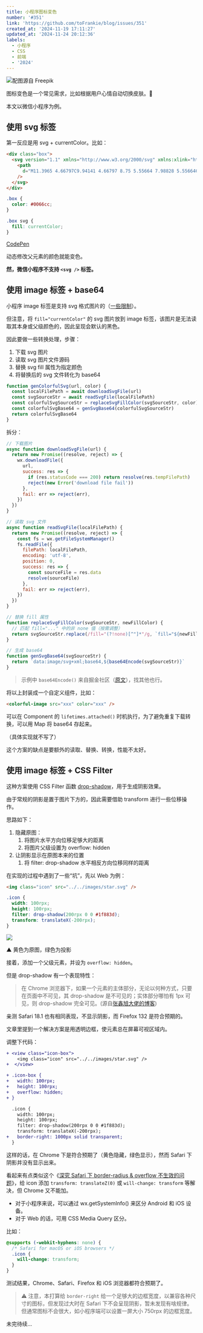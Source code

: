 ```yaml
---
title: 小程序图标变色
number: '#351'
link: 'https://github.com/toFrankie/blog/issues/351'
created_at: '2024-11-19 17:11:27'
updated_at: '2024-11-24 20:12:36'
labels:
  - 小程序
  - CSS
  - 前端
  - '2024'
---
```



![配图源自 Freepik](https://cdn.jsdelivr.net/gh/toFrankie/blog@main/images/2024/11/1732448028116.jpg)

图标变色是一个常见需求，比如根据用户心情自动切换皮肤。🐶

本文以微信小程序为例。

## 使用 svg 标签

第一反应是用 svg + currentColor。比如：

```html
<div class="box">
  <svg version="1.1" xmlns="http://www.w3.org/2000/svg" xmlns:xlink="http://www.w3.org/1999/xlink" viewBox="0 0 15.7715 20.4004" width="15.7715" height="20.4004" >
    <path
      d="M11.3965 4.66797C9.94141 4.66797 8.75 5.55664 7.98828 5.55664C7.17773 5.55664 6.12305 4.66797 4.85352 4.66797C2.44141 4.66797 0 6.71875 0 10.4688C0 12.8125 0.898438 15.2832 2.02148 16.875C2.97852 18.2227 3.81836 19.3066 5.0293 19.3066C6.2207 19.3066 6.74805 18.5352 8.23242 18.5352C9.73633 18.5352 10.0781 19.3066 11.3965 19.3066C12.7051 19.3066 13.5742 18.1055 14.4043 16.9238C15.3223 15.5664 15.7129 14.248 15.7227 14.1797C15.6445 14.1602 13.1445 13.1348 13.1445 10.2734C13.1445 7.79297 15.1074 6.67969 15.2246 6.5918C13.9258 4.72656 11.9434 4.66797 11.3965 4.66797ZM10.7129 3.08594C11.3086 2.36328 11.7285 1.37695 11.7285 0.380859C11.7285 0.244141 11.7188 0.107422 11.6992 0C10.7227 0.0390625 9.55078 0.644531 8.85742 1.46484C8.30078 2.08984 7.79297 3.08594 7.79297 4.08203C7.79297 4.23828 7.82227 4.38477 7.83203 4.43359C7.89062 4.44336 7.98828 4.46289 8.0957 4.46289C8.96484 4.46289 10.0586 3.87695 10.7129 3.08594Z"
    />
  </svg>
</div>
```

```css
.box {
  color: #0066cc;
}

.box svg {
  fill: currentColor;
}
```

[CodePen](https://codepen.io/tofrankie/pen/rNXgpvK)

动态修改父元素的颜色就能变色。

**然，微信小程序不支持 `<svg />` 标签。**

## 使用 image 标签 + base64

小程序 image 标签是支持 svg 格式图片的（[一些限制](https://developers.weixin.qq.com/miniprogram/dev/component/image.html#%E5%8A%9F%E8%83%BD%E6%8F%8F%E8%BF%B0)）。

但注意，将 `fill="currentColor"` 的 svg 图片放到 image 标签，该图片是无法读取其本身或父级颜色的，因此呈现会默认的黑色。

因此要做一些转换处理，步骤：

1. 下载 svg 图片
2. 读取 svg 图片文件源码
3. 替换 svg fill 属性为指定颜色
4. 将替换后的 svg 文件转化为 base64



```js
function genColorfulSvg(url, color) {
  const localFilePath = await downloadSvgFile(url)
  const svgSourceStr = await readSvgFile(localFilePath)
  const colorfulSvgSourceStr = replaceSvgFillColor(svgSourceStr, color)
  const colorfulSvgBase64 = genSvgBase64(colorfulSvgSourceStr)
  return colorfulSvgBase64
}
```

拆分：

```js
// 下载图片
async function downloadSvgFile(url) {
  return new Promise((resolve, reject) => {
    wx.downloadFile({
      url,
      success: res => {
        if (res.statusCode === 200) return resolve(res.tempFilePath)
        reject(new Error('download file fail'))
      },
      fail: err => reject(err),
    })
  })
}
```

```js
// 读取 svg 文件
async function readSvgFile(localFilePath) {
  return new Promise((resolve, reject) => {
    const fs = wx.getFileSystemManager()
    fs.readFile({
      filePath: localFilePath,
      encoding: 'utf-8',
      position: 0,
      success: res => {
        const sourceFile = res.data
        resolve(sourceFile)
      },
      fail: err => reject(err),
    })
  })
}
```

```js
// 替换 fill 属性
function replaceSvgFillColor(svgSourceStr, newFillColor) {
  // 匹配 fill="..." 中的非 none 值（按需调整）
  return svgSourceStr.replace(/fill="(?!none)[^"]*"/g, `fill="${newFillColor}"`)
}
```

```js
// 生成 base64
function genSvgBase64(svgSourceStr) {
  return `data:image/svg+xml;base64,${base64Encode(svgSourceStr)}`
}
```

> 示例中 `base64Encode()` 来自掘金社区（[原文](https://juejin.cn/post/7229512717135527991)），找其他也行。

将以上封装成一个自定义组件，比如：

```html
<colorful-image src="xxx" color="xxx" />
```

可以在 Component 的 `lifetimes.attached()` 时机执行，为了避免重复下载转换，可以用 Map 将 base64 存起来。

（具体实现就不写了）

这个方案的缺点是要额外的读取、替换、转换，性能不太好。

## 使用 image 标签 + CSS Filter

这种方案使用 CSS Filter 函数 [drop-shadow](https://developer.mozilla.org/zh-CN/docs/Web/CSS/filter-function/drop-shadow)，用于生成阴影效果。

由于常规的阴影是置于图片下方的，因此需要借助 transform 进行一些位移操作。

思路如下：

1. 隐藏原图：
    1. 将图片水平方向位移足够大的距离
    2. 将图片父级设置为 overflow: hidden
2. 让阴影显示在原图本来的位置
    1. 将 filter: drop-shadow 水平相反方向位移同样的距离

在实现的过程中遇到了一些“坑”，先以 Web 为例：

```html
<img class="icon" src="../../images/star.svg" />
```

```css
.icon {
  width: 100rpx;
  height: 100rpx;
  filter: drop-shadow(200rpx 0 0 #1f883d);
  transform: translateX(-200rpx);
}
```

![](https://cdn.jsdelivr.net/gh/toFrankie/blog@main/images/2024/11/1732028600098.png)

▲ 黄色为原图，绿色为投影

接着，添加一个父级元素，并设为 `overflow: hidden`。

但是 drop-shadow 有一个表现特性：

> 在 Chrome 浏览器下，如果一个元素的主体部分，无论以何种方式，只要在页面中不可见，其 drop-shadow 是不可见的；实体部分哪怕有 1px 可见，则 drop-shadow 完全可见。(源自[张鑫旭大佬的博客](https://www.zhangxinxu.com/wordpress/2016/06/png-icon-change-color-by-css/))

亲测 Safari 18.1 也有相同表现，不显示阴影，而 Firefox 132 是符合预期的。

文章里提到一个解决方案是用透明边框，使元素总在屏幕可视区域内。

调整下代码：

```diff
+ <view class="icon-box">
    <img class="icon" src="../../images/star.svg" />
+  </view>
```

```diff
+ .icon-box {
+   width: 100rpx;
+   height: 100rpx;
+   overflow: hidden;
+ }

  .icon {
    width: 100rpx;
    height: 100rpx;
    filter: drop-shadow(200rpx 0 0 #1f883d);
    transform: translateX(-200rpx);
+   border-right: 1000px solid transparent;
  }
```




这样的话，在 Chrome 下是符合预期了（黄色隐藏，绿色显示），然而 Safari 下阴影并没有显示出来。

看起来有点类似这个《[深究 Safari 下 border-radius & overflow 不生效的问题](https://github.com/toFrankie/blog/issues/178)》，给 icon 添加 `transform: translateZ(0)` 或 `will-change: transform` 等解决，但 Chrome 又不能加。

- 对于小程序来说，可以通过 wx.getSystemInfo() 来区分 Android 和 iOS 设备。
- 对于 Web 的话，可用 CSS Media Query 区分。

比如：

```css
@supports (-webkit-hyphens: none) {
  /* Safari for macOS or iOS browsers */
  .icon {
    will-change: transform;
  }
}
```

测试结果，Chrome、Safari、Firefox 和 iOS 浏览器都符合预期了。

> ⚠️ 注意，本打算给 `border-right` 给一个足够大的边框宽度，以兼容各种尺寸的图标，但发现过大时在 Safari 下不会呈现阴影，暂未发现有啥规律。但通常图标不会很大，如小程序端可以设置一屏大小 750rpx 的边框宽度。



未完待续...
